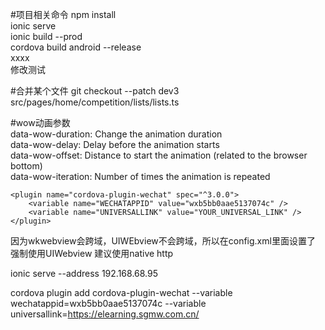 #项目相关命令
npm install  
ionic serve  
ionic build --prod  
cordova build android --release  
xxxx  
修改测试

#合并某个文件
git checkout --patch dev3 src/pages/home/competition/lists/lists.ts 

#wow动画参数  
data-wow-duration: Change the animation duration  
data-wow-delay: Delay before the animation starts  
data-wow-offset: Distance to start the animation (related to the browser bottom)  
data-wow-iteration: Number of times the animation is repeated  


    <plugin name="cordova-plugin-wechat" spec="^3.0.0">
        <variable name="WECHATAPPID" value="wxb5bb0aae5137074c" />
        <variable name="UNIVERSALLINK" value="YOUR_UNIVERSAL_LINK" />
    </plugin>

因为wkwebview会跨域，UIWEbview不会跨域，所以在config.xml里面设置了 强制使用UIWebview 建议使用native http
<feature name="CDVWKWebViewEngine">
        <param name="ios-package" value="CDVWKWebViewEngine" />
    </feature>
    <preference name="CordovaWebViewEngine" value="CDVUIWebViewEngine" />

ionic serve --address 192.168.68.95

cordova plugin add cordova-plugin-wechat  --variable wechatappid=wxb5bb0aae5137074c --variable universallink=https://elearning.sgmw.com.cn/
